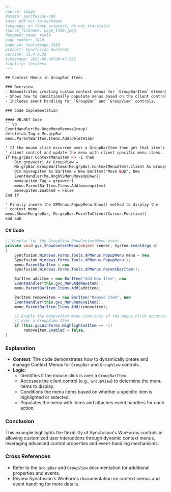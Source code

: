 ```html
<!-- 
source: image
domain: syncfusion-sdk
task: pdf-ocr-to-markdown
language: en (keep original; do not translate)
source_filename: page_1410.jpeg
document_name: tools
page_number: 1410
page_id: tools#page_1410
product: Syncfusion Winforms
version: 11.4.0.26
timestamp: 2025-08-09T08:47:32Z
fidelity: lossless
-->

## Context Menus in GroupBar Items

### Overview
- Demonstrates creating custom context menus for `GroupBarItem` elements in WinForms.
- Shows how to conditionally populate menus based on the client control (e.g., `GroupView`).
- Includes event handling for `GroupBar` and `GroupView` controls.

### Code Implementation

#### VB.NET Code
```vb
EventHandler(Me.OngbMenuRemoveGroup)
deletetab.Tag = Me.grpBar
menu.ParentBarItem.Items.Add(deletetab)

' If the mouse click occurred over a GroupBarItem then get that item's
' client control and update the menu with client specific menu items.
If Me.grpBar.ContextMenuItem <> -1 Then
    Dim grpvwctr1 As GroupView =
    Me.grpBar.GroupBarItems(Me.grpBar.ContextMenuItem).Client As GroupView
    Dim moveupitem As BarItem = New BarItem("Move &Up", New
    EventHandler(Me.OngbVSMenuMoveUpDown))
    moveupitem.Tag = grpvwctr1
    menu.ParentBarItem.Items.Add(moveupitem)
    moveupitem.Enabled = False
End If

' Finally invoke the XPMenus.PopupMenu.Show() method to display the
' context menu.
menu.Show(Me.grpBar, Me.grpBar.PointToClient(Cursor.Position))
End Sub
```

#### C# Code
```csharp
// Handler for the GroupView.ShowContextMenu event.
private void gvc_ShowContextMenu(object sender, System.EventArgs e)
{
    Syncfusion.Windows.Forms.Tools.XPMenus.PopupMenu menu = new
    Syncfusion.Windows.Forms.Tools.XPMenus.PopupMenu();
    menu.ParentBarItem = new
    Syncfusion.Windows.Forms.Tools.XPMenus.ParentBarItem();

    BarItem additem = new BarItem("Add New Item", new
    EventHandler(this.gvc_MenuAddNewItem));
    menu.ParentBarItem.Items.Add(additem);

    BarItem removeitem = new BarItem("Remove Item", new
    EventHandler(this.gvc_MenuRemoveItem));
    menu.ParentBarItem.Items.Add(removeitem);

    // Enable the RemoveItem menu item only if the mouse click occurred
    // over a GroupView Item.
    if (this.gvcWinForms.HighlightedItem == -1)
        removeitem.Enabled = false;
}
```

### Explanation
- **Context**: The code demonstrates how to dynamically create and manage Context Menus for `GroupBar` and `GroupView` controls.
- **Logic**:
  - Identifies if the mouse click is over a `GroupBarItem`.
  - Accesses the client control (e.g., `GroupView`) to determine the menu items to display.
  - Conditions the menu items based on whether a specific item is highlighted or selected.
  - Populates the menu with items and attaches event handlers for each action.

### Conclusion
This example highlights the flexibility of Syncfusion's WinForms controls in allowing customized user interactions through dynamic context menus, leveraging advanced control properties and event-handling mechanisms.

### Cross References
- Refer to the `GroupBar` and `GroupView` documentation for additional properties and events.
- Review Syncfusion's WinForms documentation on context menus and event handling for more details.

<!-- tags: [groupbar, contextmenu, groupview, grouwinsforms] keywords: [context menu, dynamic menu, event handling, group item, client control, winforms] -->
```